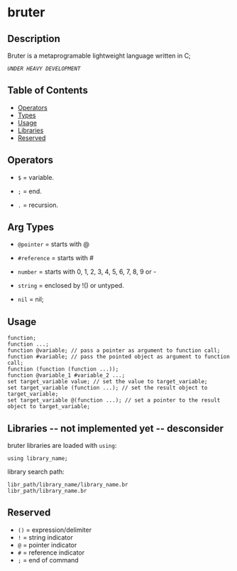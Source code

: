 
# bruter

## Description


Bruter is a metaprogramable lightweight language written in C;

*`UNDER HEAVY DEVELOPMENT`*

## Table of Contents

- [Operators](#operators)
- [Types](#types)
- [Usage](#usage)
- [Libraries](#libraries)
- [Reserved](#reserved)

## Operators


- `$` = variable.

- `;` = end.

- `.` = recursion.

## Arg Types


- `@pointer` = starts with @

- `#reference` = starts with #

- `number` = starts with 0, 1, 2, 3, 4, 5, 6, 7, 8, 9 or -

- `string` = enclosed by !() or untyped.

- `nil` = nil;

## Usage

    function;
    function ...;
    function @variable; // pass a pointer as argument to function call;
    function #variable; // pass the pointed object as argument to function call;
    function (function (function ...));
    function @variable_1 #variable_2 ...;
    set target_variable value; // set the value to target_variable;
    set target_variable (function ...); // set the result object to target_variable;
    set target_variable @(function ...); // set a pointer to the result object to target_variable;

## Libraries -- not implemented yet -- desconsider

bruter libraries are loaded with `using`:

    using library_name;

library search path:

    libr_path/library_name/library_name.br
    libr_path/library_name.br

## Reserved

- `()` = expression/delimiter
- `!` = string indicator
- `@` = pointer indicator
- `#` = reference indicator
- `;` = end of command